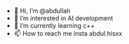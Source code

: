 - 👋 Hi, I’m @abdullah
- 👀 I’m interested in AI development
- 🌱 I’m currently learning c++
- 📫 How to reach me insta abdul.hisxx

<!---
abdulhis704/abdulhis704 is a ✨ special ✨ repository because its `README.md` (this file) appears on your GitHub profile.
You can click the Preview link to take a look at your changes.
--->
